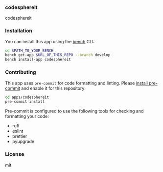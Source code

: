 ### codesphereit

codesphereit

### Installation

You can install this app using the [bench](https://github.com/frappe/bench) CLI:

```bash
cd $PATH_TO_YOUR_BENCH
bench get-app $URL_OF_THIS_REPO --branch develop
bench install-app codesphereit
```

### Contributing

This app uses `pre-commit` for code formatting and linting. Please [install pre-commit](https://pre-commit.com/#installation) and enable it for this repository:

```bash
cd apps/codesphereit
pre-commit install
```

Pre-commit is configured to use the following tools for checking and formatting your code:

- ruff
- eslint
- prettier
- pyupgrade

### License

mit
